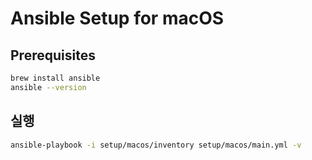 # Ansible Setup for macOS

## Prerequisites
```sh
brew install ansible
ansible --version
```

## 실행

```sh
ansible-playbook -i setup/macos/inventory setup/macos/main.yml -v
```

